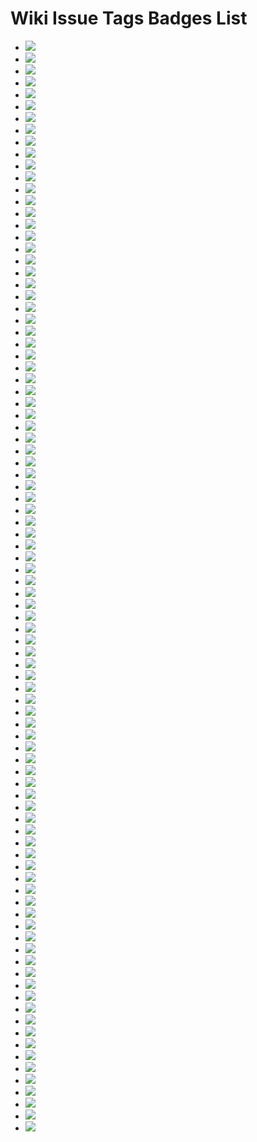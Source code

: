 # Wiki Issue Tags Badges List
* ![](https://img.shields.io/badge/SDGs指南-diy优质教育-0052cc)
* ![](https://img.shields.io/badge/SDGs指南-diy体面工作-0052cc)
* ![](https://img.shields.io/badge/SDGs指南-diy健康福祉-0052cc)
* ![](https://img.shields.io/badge/SDGs指南-diy全球伙伴-0052cc)
* ![](https://img.shields.io/badge/SDGs指南-diy工业创新-0052cc)
* ![](https://img.shields.io/badge/SDGs指南-diy性别平等-0052cc)
* ![](https://img.shields.io/badge/SDGs指南-diy机构正义-0052cc)
* ![](https://img.shields.io/badge/SDGs指南-diy气候行动-0052cc)
* ![](https://img.shields.io/badge/SDGs指南-diy永续供求-0052cc)
* ![](https://img.shields.io/badge/SDGs指南-diy永续社区-0052cc)
* ![](https://img.shields.io/badge/SDGs指南-diy海洋环境-0052cc)
* ![](https://img.shields.io/badge/SDGs指南-diy消除贫困-0052cc)
* ![](https://img.shields.io/badge/SDGs指南-diy消除饥饿-0052cc)
* ![](https://img.shields.io/badge/SDGs指南-diy清洁能源-0052cc)
* ![](https://img.shields.io/badge/SDGs指南-diy清洁饮水-0052cc)
* ![](https://img.shields.io/badge/SDGs指南-diy社会平等-0052cc)
* ![](https://img.shields.io/badge/SDGs指南-diy陆地生态-0052cc)
* ![](https://img.shields.io/badge/共同体指南-diy一个家👩‍👩‍👧‍👧-FF9DCC)
* ![](https://img.shields.io/badge/共同体指南-diy线上社区🌐-D4C5F9)
* ![](https://img.shields.io/badge/共同体指南-diy线下社区-D4C5F9)
* ![](https://img.shields.io/badge/学科指南-diy哲学思辨-36315C)
* ![](https://img.shields.io/badge/学科指南-diy数学计算-36315C)
* ![](https://img.shields.io/badge/感官指南-diy一种交媾-874F9E)
* ![](https://img.shields.io/badge/感官指南-diy一种听的方式👂-874F9E)
* ![](https://img.shields.io/badge/感官指南-diy一种味道👃-874F9E)
* ![](https://img.shields.io/badge/感官指南-diy一种多余的身体功能-874F9E)
* ![](https://img.shields.io/badge/感官指南-diy一种尴尬😬-874F9E)
* ![](https://img.shields.io/badge/感官指南-diy一种忍耐🕞-874F9E)
* ![](https://img.shields.io/badge/感官指南-diy一种怀旧感🕞-874F9E)
* ![](https://img.shields.io/badge/感官指南-diy一种沉默🙊-874F9E)
* ![](https://img.shields.io/badge/感官指南-diy一种看的方式👁-874F9E)
* ![](https://img.shields.io/badge/感官指南-diy一种瞬间感🕞-874F9E)
* ![](https://img.shields.io/badge/感官指南-diy一种笑的方式😄-874F9E)
* ![](https://img.shields.io/badge/感官指南-diy用身体思考🤔-874F9E)
* ![](https://img.shields.io/badge/政治指南-diy一种引导-93db8f)
* ![](https://img.shields.io/badge/政治指南-diy一种惰性共识-93db8f)
* ![](https://img.shields.io/badge/政治指南-diy一种投票-93db8f)
* ![](https://img.shields.io/badge/政治指南-diy一种抽签-93db8f)
* ![](https://img.shields.io/badge/政治指南-diy一种禁止⛔️-93db8f)
* ![](https://img.shields.io/badge/政治指南-diy一种统一-215841)
* ![](https://img.shields.io/badge/政治指南-diy一种轮值-215841)
* ![](https://img.shields.io/badge/政治指南-diy一种逃避统治的艺术-215841)
* ![](https://img.shields.io/badge/政治指南-diy一种选举-215841)
* ![](https://img.shields.io/badge/活动指南-diy一次社会公共事件-C2E0C6)
* ![](https://img.shields.io/badge/活动指南-diy一种走🚶‍♀️-C2E0C6)
* ![](https://img.shields.io/badge/活动指南-diy个人表达🗣️-C2E0C6)
* ![](https://img.shields.io/badge/活动指南-diy仪式🕯️-C2E0C6)
* ![](https://img.shields.io/badge/活动指南-diy儿童友好型活动🧒🏻-C2E0C6)
* ![](https://img.shields.io/badge/活动指南-diy共同讨论🗣️-C2E0C6)
* ![](https://img.shields.io/badge/活动指南-diy劳动/工作-C2E0C6)
* ![](https://img.shields.io/badge/活动指南-diy吃🍱-C2E0C6)
* ![](https://img.shields.io/badge/活动指南-diy游戏🎳-C2E0C6)
* ![](https://img.shields.io/badge/活动指南-diy热身-C2E0C6)
* ![](https://img.shields.io/badge/活动指南-diy照顾👨‍🍼-C2E0C6)
* ![](https://img.shields.io/badge/活动指南-diy辩论🗣️-C2E0C6)
* ![](https://img.shields.io/badge/物的指南-diy墙-C5DEF5)
* ![](https://img.shields.io/badge/物的指南-diy屏幕🖥📱-C5DEF5)
* ![](https://img.shields.io/badge/物的指南-diy床🛏️-C5DEF5)
* ![](https://img.shields.io/badge/物的指南-diy纸📜-C5DEF5)
* ![](https://img.shields.io/badge/空间指南-diy办公室👩‍💼-f9d0c4)
* ![](https://img.shields.io/badge/空间指南-diy医院🏥-f9d0c4)
* ![](https://img.shields.io/badge/空间指南-diy咖啡店/茶馆☕️-f9d0c4)
* ![](https://img.shields.io/badge/空间指南-diy商店🏪-f9d0c4)
* ![](https://img.shields.io/badge/空间指南-diy图书馆📚-f9d0c4)
* ![](https://img.shields.io/badge/空间指南-diy学校🏫-f9d0c4)
* ![](https://img.shields.io/badge/空间指南-diy寺庙🛐-f9d0c4)
* ![](https://img.shields.io/badge/空间指南-diy山野⛰️-f9d0c4)
* ![](https://img.shields.io/badge/空间指南-diy工地🚧-f9d0c4)
* ![](https://img.shields.io/badge/空间指南-diy法院👩‍⚖️-f9d0c4)
* ![](https://img.shields.io/badge/空间指南-diy街道👮‍♂️-f9d0c4)
* ![](https://img.shields.io/badge/经济指南-diy一个超低成本的创作-DBAF65)
* ![](https://img.shields.io/badge/经济指南-diy一种以物换物🔂-DBAF65)
* ![](https://img.shields.io/badge/经济指南-diy一种合作社-DBAF65)
* ![](https://img.shields.io/badge/经济指南-diy一种礼物经济🎁-DBAF65)
* ![](https://img.shields.io/badge/经济指南-diy一种自给自足-DBAF65)
* ![](https://img.shields.io/badge/经济指南-diy一种货币经济🪙-DBAF65)
* ![](https://img.shields.io/badge/艺术指南-diy实验写作✍🏻️-FEF2C0)
* ![](https://img.shields.io/badge/艺术指南-diy实验声音🎵-FEF2C0)
* ![](https://img.shields.io/badge/艺术指南-diy实验小说-FEF2C0)
* ![](https://img.shields.io/badge/艺术指南-diy实验戏剧🎭-FEF2C0)
* ![](https://img.shields.io/badge/艺术指南-diy实验绘画🎨-FEF2C0)
* ![](https://img.shields.io/badge/艺术指南-diy实验舞蹈💃-FEF2C0)
* ![](https://img.shields.io/badge/艺术指南-diy歌曲🎤-FEF2C0)
* ![](https://img.shields.io/badge/艺术指南-diy行为艺术🕴-FEF2C0)
* ![](https://img.shields.io/badge/艺术指南-diy诵读🗣️-FEF2C0)
* ![](https://img.shields.io/badge/艺术指南-diy雕塑🗿-FEF2C0)
* ![](https://img.shields.io/badge/身份指南-diy年龄-BFDADC)
* ![](https://img.shields.io/badge/身份指南-diy性别🧑‍🦲-BFDADC)
* ![](https://img.shields.io/badge/身份指南-diy族群-BFDADC)
* ![](https://img.shields.io/badge/身份指南-diy物我-BFDADC)
* ![](https://img.shields.io/badge/身份指南-diy自我-BFDADC)
* ![](https://img.shields.io/badge/身份指南-diy阶层-BFDADC)
